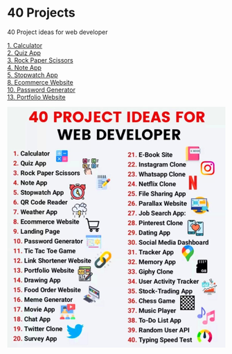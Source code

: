 # 40 Projects
 40 Project ideas for web developer

[1. Calculator](https://konisdesign.github.io/40-Projects/1.%20Calculator/) <br/>
[2. Quiz App](https://konisdesign.github.io/40-Projects/2.%20Quiz%20App/) <br/>
[3. Rock Paper Scissors](https://konisdesign.github.io/40-Projects/3.%20Rock%20Paper%20Scissors/) <br/>
[4. Note App](https://konisdesign.github.io/40-Projects/4.%20Note%20App/) <br/>
[5. Stopwatch App](https://konisdesign.github.io/40-Projects/5.%20Stopwatch%20App/) <br/>
[8. Ecommerce Website](https://konisdesign.github.io/40-Projects/8.%20Ecommerce%20Website/) <br/>
[10. Password Generator](https://konisdesign.github.io/40-Projects/10.%20Password%20Generator/) <br/>
[13. Portfolio Website](https://konisdesign.github.io/40-Projects/13.%20Portfolio%20Website/)


![alt text](https://raw.githubusercontent.com/KonisDesign/40-Projects/main/projects.JPG)